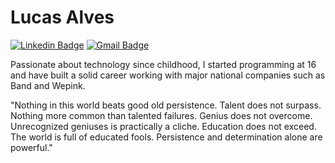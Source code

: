 # Lucas Alves

[![Linkedin Badge](https://img.shields.io/badge/-Lucas%20Alves-00875f?style=flat-square&logo=Linkedin&logoColor=white&link=https://www.linkedin.com/in/lucaseduardo-dev/)](https://www.linkedin.com/in/lucaseduardo-dev/) 
[![Gmail Badge](https://img.shields.io/badge/-lucasarinisio@hotmail.com-00875f?style=flat-square&logo=Gmail&logoColor=white&link=mailto:lucasarinisio@hotmail.com)](mailto:lucasarinisio@hotmail.com)

Passionate about technology since childhood, I started programming at 16 and have built a solid career working with major national companies such as Band and Wepink.

"Nothing in this world beats good old persistence. Talent does not surpass. Nothing more common than talented failures. Genius does not overcome. Unrecognized geniuses is practically a cliche. Education does not exceed. The world is full of educated fools. Persistence and determination alone are powerful."
